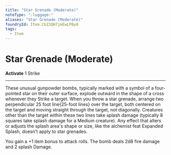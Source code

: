 ```yaml
---
title: "Star Grenade (Moderate)"
noteType: ":luggage:"
aliases: "Star Grenade (Moderate)"
foundryId: Item.CbZ1QH7jmEwLPBy0
tags:
  - Item
---
```


# Star Grenade (Moderate)

**Activate** 1 Strike

* * *

These unusual gunpowder bombs, typically marked with a symbol of a four-pointed star on their outer surface, explode outward in the shape of a cross whenever they Strike a target. When you throw a star grenade, arrange two perpendicular 25 foot line{25-foot lines} over the target, both centered on the target and moving straight through the target, not diagonally. Creatures other than the target within these two lines take splash damage (typically 8 squares take splash damage for a Medium creature). Any effect that alters or adjusts the splash area's shape or size, like the alchemist feat Expanded Splash, doesn't apply to star grenades.

You gain a +1 item bonus to attack rolls. The bomb deals 2d8 fire damage and 2 splash Damage.
